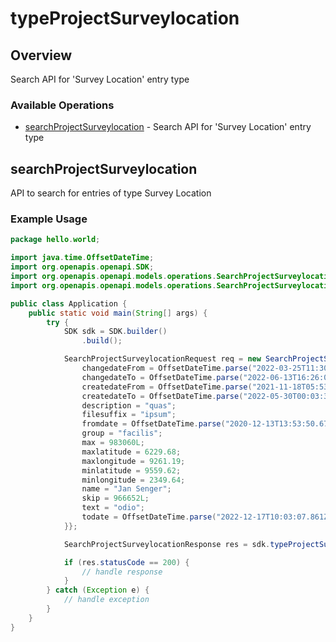 # typeProjectSurveylocation

## Overview

Search API for 'Survey Location' entry type

### Available Operations

* [searchProjectSurveylocation](#searchprojectsurveylocation) - Search API for 'Survey Location' entry type

## searchProjectSurveylocation

API to search for entries of type Survey Location

### Example Usage

```java
package hello.world;

import java.time.OffsetDateTime;
import org.openapis.openapi.SDK;
import org.openapis.openapi.models.operations.SearchProjectSurveylocationRequest;
import org.openapis.openapi.models.operations.SearchProjectSurveylocationResponse;

public class Application {
    public static void main(String[] args) {
        try {
            SDK sdk = SDK.builder()
                .build();

            SearchProjectSurveylocationRequest req = new SearchProjectSurveylocationRequest() {{
                changedateFrom = OffsetDateTime.parse("2022-03-25T11:30:31.290Z");
                changedateTo = OffsetDateTime.parse("2022-06-13T16:26:05.767Z");
                createdateFrom = OffsetDateTime.parse("2021-11-18T05:53:55.515Z");
                createdateTo = OffsetDateTime.parse("2022-05-30T00:03:31.362Z");
                description = "quas";
                filesuffix = "ipsum";
                fromdate = OffsetDateTime.parse("2020-12-13T13:53:50.677Z");
                group = "facilis";
                max = 983060L;
                maxlatitude = 6229.68;
                maxlongitude = 9261.19;
                minlatitude = 9559.62;
                minlongitude = 2349.64;
                name = "Jan Senger";
                skip = 966652L;
                text = "odio";
                todate = OffsetDateTime.parse("2022-12-17T10:03:07.861Z");
            }};            

            SearchProjectSurveylocationResponse res = sdk.typeProjectSurveylocation.searchProjectSurveylocation(req);

            if (res.statusCode == 200) {
                // handle response
            }
        } catch (Exception e) {
            // handle exception
        }
    }
}
```
